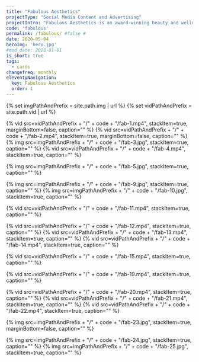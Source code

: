 ```yaml
---
title: "Fabulous Aesthetics"
projectType: "Social Media Content and Advertising"
projectIntro: "Fabulous Aesthetics is an award-winning beauty and wellness brand that is committed to empowering men and women with the confidence that beauty provides. <br><br>As traditional salons had to digitally transform to stay relevant, I relied on visual metaphors to be a thumb-stopper on social for the brand. Images used for advertising campaign were successful in getting the message across at the same time meeting Facebook's strict advertising policies on beauty campaigns."
code: 'fabulous'
permalink: /fabulous/ #false #
date: 2020-05-04
heroImg: 'hero.jpg'
#mod_date: 2020-01-01
is_short: true
tags: 
  - cards
changefreq: monthly
eleventyNavigation:
  key: Fabulous Aesthetics
  order: 1
---
```

{% set imgPathAndPrefix = site.path.img | url %}
{% set vidPathAndPrefix = site.path.vid | url %}

<div class="stack stack--two">
  {% vid src=vidPathAndPrefix + "/" + code + "/fab-1.mp4", stackItem=true, marginBottom=false, caption="" %}
  {% vid src=vidPathAndPrefix + "/" + code + "/fab-2.mp4", stackItem=true, marginBottom=false, caption="" %}
  {% img src=imgPathAndPrefix + "/" + code + "/fab-3.jpg", stackItem=true, caption="" %}
  {% vid src=vidPathAndPrefix + "/" + code + "/fab-4.mp4", stackItem=true, caption="" %}
</div>

{% img src=imgPathAndPrefix + "/" + code + "/fab-5.jpg", stackItem=true, caption="" %}

<div class="stack stack--two">
  {% img src=imgPathAndPrefix + "/" + code + "/fab-9.jpg", stackItem=true, caption="" %}
  {% img src=imgPathAndPrefix + "/" + code + "/fab-10.jpg", stackItem=true, caption="" %}
</div>

{% vid src=vidPathAndPrefix + "/" + code + "/fab-11.mp4", stackItem=true, caption="" %}

<div class="stack stack--three">
  {% vid src=vidPathAndPrefix + "/" + code + "/fab-12.mp4", stackItem=true, caption="" %}
  {% vid src=vidPathAndPrefix + "/" + code + "/fab-13.mp4", stackItem=true, caption="" %}
  {% vid src=vidPathAndPrefix + "/" + code + "/fab-14.mp4", stackItem=true, caption="" %}
</div>

{% vid src=vidPathAndPrefix + "/" + code + "/fab-15.mp4", stackItem=true, caption="" %}

{% vid src=vidPathAndPrefix + "/" + code + "/fab-19.mp4", stackItem=true, caption="" %}

<div class="stack stack--three">
  {% vid src=vidPathAndPrefix + "/" + code + "/fab-20.mp4", stackItem=true, caption="" %}
  {% vid src=vidPathAndPrefix + "/" + code + "/fab-21.mp4", stackItem=true, caption="" %}
  {% vid src=vidPathAndPrefix + "/" + code + "/fab-22.mp4", stackItem=true, caption="" %}
</div>

{% img src=imgPathAndPrefix + "/" + code + "/fab-23.jpg", stackItem=true, marginBottom=false, caption="" %}

<div class="stack stack--two">
  {% img src=imgPathAndPrefix + "/" + code + "/fab-24.jpg", stackItem=true, caption="" %}
  {% img src=imgPathAndPrefix + "/" + code + "/fab-25.jpg", stackItem=true, caption="" %}
</div>